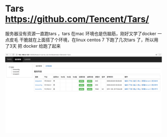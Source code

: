 # Tars https://github.com/Tencent/Tars/



服务器没有资源一直跑tars ，tars 在mac 环境也是伤脑筋，刚好又学了docker 一点皮毛 干脆就在上面搭了个环境，在linux centos 7 下跑了几次tars 了，所以用了3天 把 docker 给跑了起来 

 ![image](https://github.com/nigly/docker_tars/blob/master/images/1.png)

